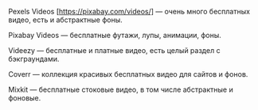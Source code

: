 Pexels Videos [https://pixabay.com/videos/]
 — очень много бесплатных видео, есть и абстрактные фоны.

Pixabay Videos
 — бесплатные футажи, лупы, анимации, фоны.

Videezy
 — бесплатные и платные видео, есть целый раздел с бэкграундами.

Coverr
 — коллекция красивых бесплатных видео для сайтов и фонов.

Mixkit
 — бесплатные стоковые видео, в том числе абстрактные и фоновые.
